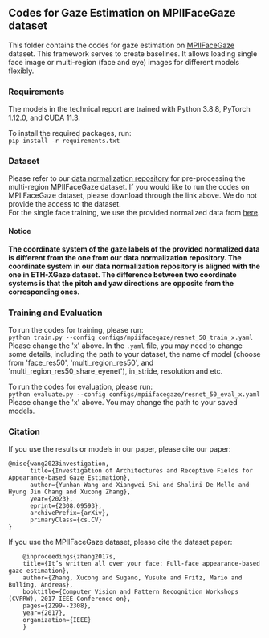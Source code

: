## Codes for Gaze Estimation on MPIIFaceGaze dataset

This folder contains the codes for gaze estimation on [MPIIFaceGaze]([http://gaze360.csail.mit.edu/](https://www.mpi-inf.mpg.de/departments/computer-vision-and-machine-learning/research/gaze-based-human-computer-interaction/its-written-all-over-your-face-full-face-appearance-based-gaze-estimation)) dataset. This framework serves to create baselines. It allows loading single face image or multi-region (face and eye) images for different models flexibly.

### Requirements

The models in the technical report are trained with Python 3.8.8, PyTorch 1.12.0, and CUDA 11.3.

To install the required packages, run:\
`pip install -r requirements.txt`

### Dataset

Please refer to our [data normalization repository](https://github.com/X-Shi/Data-Normalization-Gaze-Estimation) for pre-processing the multi-region MPIIFaceGaze dataset. If you would like to run the codes on MPIIFaceGaze dataset, please download through the link above. We do not provide the access to the dataset.\
For the single face training, we use the provided normalized data from [here](https://www.mpi-inf.mpg.de/departments/computer-vision-and-machine-learning/research/gaze-based-human-computer-interaction/its-written-all-over-your-face-full-face-appearance-based-gaze-estimation).

#### **Notice**
**The coordinate system of the gaze labels of the provided normalized data is different from the one from our data normalization repository. The coordinate system in our data normalization repository is aligned with the one in ETH-XGaze dataset.
The difference between two coordinate systems is that the pitch and yaw directions are opposite from the corresponding ones.**

### Training and Evaluation

To run the codes for training, please run:\
`python train.py --config configs/mpiifacegaze/resnet_50_train_x.yaml`\
Please change the 'x' above. In the `.yaml` file, you may need to change some details, including the path to your dataset, the name of model (choose from 'face_res50', 'multi_region_res50', and 'multi_region_res50_share_eyenet'), in_stride, resolution and etc.

To run the codes for evaluation, please run:\
`python evaluate.py --config configs/mpiifacegaze/resnet_50_eval_x.yaml`\
Please change the 'x' above. You may change the path to your saved models.


### Citation

If you use the results or models in our paper, please cite our paper:
```
@misc{wang2023investigation,
      title={Investigation of Architectures and Receptive Fields for Appearance-based Gaze Estimation}, 
      author={Yunhan Wang and Xiangwei Shi and Shalini De Mello and Hyung Jin Chang and Xucong Zhang},
      year={2023},
      eprint={2308.09593},
      archivePrefix={arXiv},
      primaryClass={cs.CV}
}
```
If you use the MPIIFaceGaze dataset, please cite the dataset paper:
```
    @inproceedings{zhang2017s,
    title={It’s written all over your face: Full-face appearance-based gaze estimation},
    author={Zhang, Xucong and Sugano, Yusuke and Fritz, Mario and Bulling, Andreas},
    booktitle={Computer Vision and Pattern Recognition Workshops (CVPRW), 2017 IEEE Conference on},
    pages={2299--2308},
    year={2017},
    organization={IEEE}
    }

```


